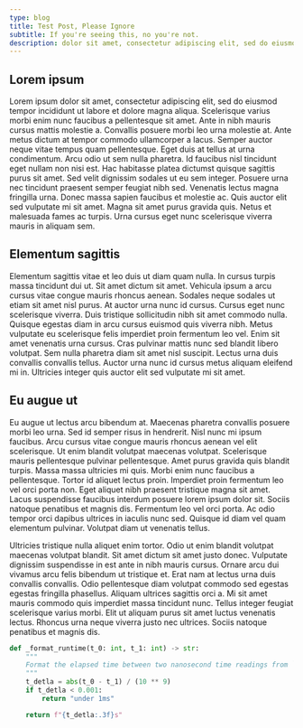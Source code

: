 ```yaml
---
type: blog
title: Test Post, Please Ignore
subtitle: If you're seeing this, no you're not.
description: dolor sit amet, consectetur adipiscing elit, sed do eiusmod tempor incididunt ut labore et dolore magna aliqua
---
```


## Lorem ipsum

Lorem ipsum dolor sit amet, consectetur adipiscing elit, sed do eiusmod tempor incididunt ut labore et dolore magna aliqua. Scelerisque varius morbi enim nunc faucibus a pellentesque sit amet. Ante in nibh mauris cursus mattis molestie a. Convallis posuere morbi leo urna molestie at. Ante metus dictum at tempor commodo ullamcorper a lacus. Semper auctor neque vitae tempus quam pellentesque. Eget duis at tellus at urna condimentum. Arcu odio ut sem nulla pharetra. Id faucibus nisl tincidunt eget nullam non nisi est. Hac habitasse platea dictumst quisque sagittis purus sit amet. Sed velit dignissim sodales ut eu sem integer. Posuere urna nec tincidunt praesent semper feugiat nibh sed. Venenatis lectus magna fringilla urna. Donec massa sapien faucibus et molestie ac. Quis auctor elit sed vulputate mi sit amet. Magna sit amet purus gravida quis. Netus et malesuada fames ac turpis. Urna cursus eget nunc scelerisque viverra mauris in aliquam sem.

## Elementum sagittis

Elementum sagittis vitae et leo duis ut diam quam nulla. In cursus turpis massa tincidunt dui ut. Sit amet dictum sit amet. Vehicula ipsum a arcu cursus vitae congue mauris rhoncus aenean. Sodales neque sodales ut etiam sit amet nisl purus. At auctor urna nunc id cursus. Cursus eget nunc scelerisque viverra. Duis tristique sollicitudin nibh sit amet commodo nulla. Quisque egestas diam in arcu cursus euismod quis viverra nibh. Metus vulputate eu scelerisque felis imperdiet proin fermentum leo vel. Enim sit amet venenatis urna cursus. Cras pulvinar mattis nunc sed blandit libero volutpat. Sem nulla pharetra diam sit amet nisl suscipit. Lectus urna duis convallis convallis tellus. Auctor urna nunc id cursus metus aliquam eleifend mi in. Ultricies integer quis auctor elit sed vulputate mi sit amet.

## Eu augue ut

Eu augue ut lectus arcu bibendum at. Maecenas pharetra convallis posuere morbi leo urna. Sed id semper risus in hendrerit. Nisl nunc mi ipsum faucibus. Arcu cursus vitae congue mauris rhoncus aenean vel elit scelerisque. Ut enim blandit volutpat maecenas volutpat. Scelerisque mauris pellentesque pulvinar pellentesque. Amet purus gravida quis blandit turpis. Massa massa ultricies mi quis. Morbi enim nunc faucibus a pellentesque. Tortor id aliquet lectus proin. Imperdiet proin fermentum leo vel orci porta non.
Eget aliquet nibh praesent tristique magna sit amet. Lacus suspendisse faucibus interdum posuere lorem ipsum dolor sit. Sociis natoque penatibus et magnis dis. Fermentum leo vel orci porta. Ac odio tempor orci dapibus ultrices in iaculis nunc sed. Quisque id diam vel quam elementum pulvinar. Volutpat diam ut venenatis tellus.

Ultricies tristique nulla aliquet enim tortor. Odio ut enim blandit volutpat maecenas volutpat blandit. Sit amet dictum sit amet justo donec. Vulputate dignissim suspendisse in est ante in nibh mauris cursus. Ornare arcu dui vivamus arcu felis bibendum ut tristique et. Erat nam at lectus urna duis convallis convallis. Odio pellentesque diam volutpat commodo sed egestas egestas fringilla phasellus.
Aliquam ultrices sagittis orci a. Mi sit amet mauris commodo quis imperdiet massa tincidunt nunc. Tellus integer feugiat scelerisque varius morbi. Elit ut aliquam purus sit amet luctus venenatis lectus. Rhoncus urna neque viverra justo nec ultrices. Sociis natoque penatibus et magnis dis.

```python
def _format_runtime(t_0: int, t_1: int) -> str:
    """
    Format the elapsed time between two nanosecond time readings from `time.time_ns`.
    """
    t_detla = abs(t_0 - t_1) / (10 ** 9)
    if t_detla < 0.001:
        return "under 1ms"

    return f"{t_detla:.3f}s"
```
